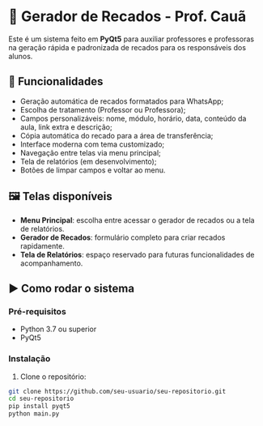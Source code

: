# 📢 Gerador de Recados - Prof. Cauã

Este é um sistema feito em **PyQt5** para auxiliar professores e professoras na geração rápida e padronizada de recados para os responsáveis dos alunos.

## 🧠 Funcionalidades

- Geração automática de recados formatados para WhatsApp;
- Escolha de tratamento (Professor ou Professora);
- Campos personalizáveis: nome, módulo, horário, data, conteúdo da aula, link extra e descrição;
- Cópia automática do recado para a área de transferência;
- Interface moderna com tema customizado;
- Navegação entre telas via menu principal;
- Tela de relatórios (em desenvolvimento);
- Botões de limpar campos e voltar ao menu.

## 🖼️ Telas disponíveis

- **Menu Principal**: escolha entre acessar o gerador de recados ou a tela de relatórios.
- **Gerador de Recados**: formulário completo para criar recados rapidamente.
- **Tela de Relatórios**: espaço reservado para futuras funcionalidades de acompanhamento.

## ▶️ Como rodar o sistema

### Pré-requisitos

- Python 3.7 ou superior
- PyQt5

### Instalação

1. Clone o repositório:

```bash
git clone https://github.com/seu-usuario/seu-repositorio.git
cd seu-repositorio
pip install pyqt5
python main.py
